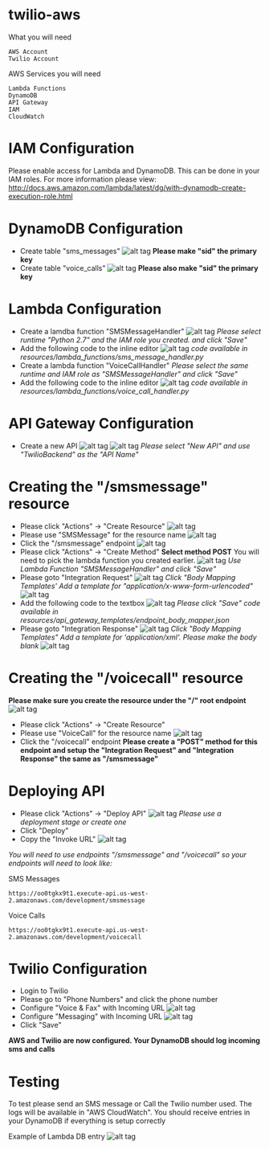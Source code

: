 # twilio-aws

What you will need

```
AWS Account
Twilio Account
```


AWS Services you will need

```
Lambda Functions
DynamoDB
API Gateway
IAM
CloudWatch
```

# IAM Configuration 
Please enable access for Lambda and DynamoDB. This can be
done in your IAM roles. For more information please view: http://docs.aws.amazon.com/lambda/latest/dg/with-dynamodb-create-execution-role.html


# DynamoDB Configuration

- Create table "sms_messages"
![alt tag](./img/config-dynamo-1.png)
**Please make "sid" the primary key**
- Create table "voice_calls"
![alt tag](./img/config-dynamo-1.png)
**Please also make "sid" the primary key**

# Lambda Configuration

- Create a lamdba function "SMSMessageHandler"
![alt tag](./img/config-lambda-1.png)
*Please select runtime "Python 2.7" and the IAM role you created.
and click "Save"*
- Add the following code to the inline editor
![alt tag](./img/config-lambda-2.png)
*code available in resources/lambda_functions/sms_message_handler.py*
- Create a lambda function "VoiceCallHandler" 
*Please select the same runtime and IAM role as "SMSMessageHandler" 
and click "Save"*
- Add the following code to the inline editor
![alt tag](./img/config-lambda-3.png)
*code available in resources/lambda_functions/voice_call_handler.py*

# API Gateway Configuration

- Create a new API
![alt tag](./img/config-api-16.png)
![alt tag](./img/config-api-1.png)
*Please select "New API" and use "TwilioBackend" as the "API Name"*
# Creating the "/smsmessage" resource
- Please click "Actions" -> "Create Resource"
![alt tag](./img/config-api-13.png)
- Please use "SMSMessage" for the resource name
![alt tag](./img/config-api-2.png)
- Click the "/smsmessage" endpoint
![alt tag](./img/config-api-3.png)
- Please click "Actions" -> "Create Method"
**Select method POST**
You will need to pick the lambda function you created earlier.
![alt tag](./img/config-api-4.png)
*Use Lambda Function "SMSMessageHandler" and click "Save"*
- Please goto "Integration Request"
![alt tag](./img/config-api-5.png)
*Click "Body Mapping Templates'*
*Add a template for "application/x-www-form-urlencoded"*
![alt tag](./img/config-api-6.png)
- Add the following code to the textbox
![alt tag](./img/config-api-7.png)
*Please click "Save"*
*code available in resources/api_gateway_templates/endpoint_body_mapper.json*
- Please goto "Integration Response"
![alt tag](./img/config-api-11.png)
*Click "Body Mapping Templates"*
*Add a template for 'application/xml'. Please make the body blank*
![alt tag](./img/config-api-12.png)

# Creating the "/voicecall" resource
**Please make sure you create the resource under the "/" root endpoint**
![alt tag](./img/config-api-14.png)
- Please click "Actions" -> "Create Resource"
- Please use "VoiceCall" for the resource name
![alt tag](./img/config-api-15.png)
- Click the "/voicecall" endpoint
**Please create a "POST" method for this endpoint and setup the "Integration Request" and "Integration Response"
the same as "/smsmessage"**

# Deploying API
- Please click "Actions" -> "Deploy API"
![alt tag](./img/config-api-9.png)
*Please use a deployment stage or create one*
- Click "Deploy"
- Copy the "Invoke URL"
![alt tag](./img/config-api-10.png)

*You will need to use endpoints "/smsmessage" and "/voicecall" so your
endpoints will need to look like:*

SMS Messages
```
https://oo0tgkx9t1.execute-api.us-west-2.amazonaws.com/development/smsmessage
```

Voice Calls
```
https://oo0tgkx9t1.execute-api.us-west-2.amazonaws.com/development/voicecall
```

# Twilio Configuration 

- Login to Twilio
- Please go to "Phone Numbers" and click the phone number
- Configure "Voice & Fax" with Incoming URL
![alt tag](./img/config-twilio-1.png)
- Configure "Messaging" with Incoming URL
![alt tag](./img/config-twilio-2.png)
- Click "Save"

**AWS and Twilio are now configured. Your DynamoDB should
log incoming sms and calls**

# Testing

To test please send an SMS message or Call the Twilio number
used. The logs will be available in "AWS CloudWatch". You
should receive entries in your DynamoDB if everything is setup
correctly

Example of Lambda DB entry
![alt tag](./img/config-test-1.png)

